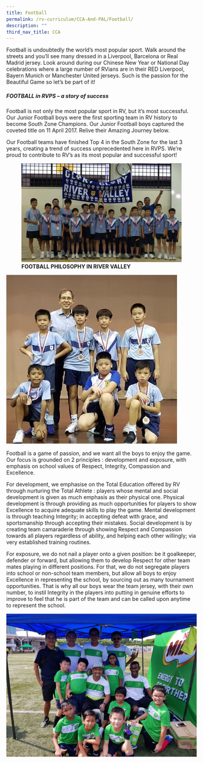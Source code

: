 ```yaml
---
title: Football
permalink: /rv-curriculum/CCA-And-PAL/Football/
description: ""
third_nav_title: CCA
---
```

Football is undoubtedly the world’s most popular sport. Walk around the streets and you’ll see many dressed in a Liverpool, Barcelona or Real Madrid jersey. Look around during our Chinese New Year or National Day celebrations where a large number of RVians are in their RED Liverpool, Bayern Munich or Manchester United jerseys. Such is the passion for the Beautiful Game so let’s be part of it!

##### FOOTBALL in RVPS – a story of success

  

Football is not only the most popular sport in RV, but it’s most successful. Our Junior Football boys were the first sporting team in RV history to become South Zone Champions. Our Junior Football boys captured the coveted title on 11 April 2017. Relive their Amazing Journey below.

Our Football teams have finished Top 4 in the South Zone for the last 3 years, creating a trend of success unprecedented here in RVPS. We’re proud to contribute to RV’s as its most popular and successful sport!


<figure>

<img src="/images/RV%20Curriculum/CCA%20and%20PAL/Football/q1.jpg">

<figcaption> <strong> FOOTBALL PHILOSOPHY IN RIVER VALLEY</strong> </figcaption>

</figure>



![](/images/RV%20Curriculum/CCA%20and%20PAL/Football/q2.jpg)

Football is a game of passion, and we want all the boys to enjoy the game. Our focus is grounded on 2 principles : development and exposure, with emphasis on school values of Respect, Integrity, Compassion and Excellence.

For development, we emphasise on the Total Education offered by RV through nurturing the Total Athlete : players whose mental and social development is given as much emphasis as their physical one. Physical development is through providing as much opportunities for players to show Excellence to acquire adequate skills to play the game. Mental development is through teaching Integrity; in accepting defeat with grace, and sportsmanship through accepting their mistakes. Social development is by creating team camaraderie through showing Respect and Compassion towards all players regardless of ability, and helping each other willingly; via very established training routines.

For exposure, we do not nail a player onto a given position: be it goalkeeper, defender or forward, but allowing them to develop Respect for other team mates playing in different positions. For that, we do not segregate players into school or non-school team members, but allow all boys to enjoy Excellence in representing the school, by sourcing out as many tournament opportunities. That is why all our boys wear the team jersey, with their own number, to instil Integrity in the players into putting in genuine efforts to improve to feel that he is part of the team and can be called upon anytime to represent the school.

![](/images/RV%20Curriculum/CCA%20and%20PAL/Football/20170729_153444.jpg)